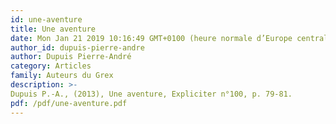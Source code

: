 ```yaml
---
id: une-aventure
title: Une aventure
date: Mon Jan 21 2019 10:16:49 GMT+0100 (heure normale d’Europe centrale)
author_id: dupuis-pierre-andre
author: Dupuis Pierre-André
category: Articles
family: Auteurs du Grex
description: >-
Dupuis P.-A., (2013), Une aventure, Expliciter n°100, p. 79-81. 
pdf: /pdf/une-aventure.pdf
---
```

